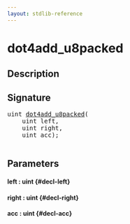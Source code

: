 ```yaml
---
layout: stdlib-reference
---
```


# dot4add\_u8packed

## Description





## Signature 

<pre>
uint <a href="/stdlib-reference/global-decls/dot4add_u8packed">dot4add_u8packed</a>(
    uint <span class='code_param'>left</span>,
    uint <span class='code_param'>right</span>,
    uint <span class='code_param'>acc</span>);

</pre>

## Parameters

#### left  : uint {#decl-left}
#### right  : uint {#decl-right}
#### acc  : uint {#decl-acc}

